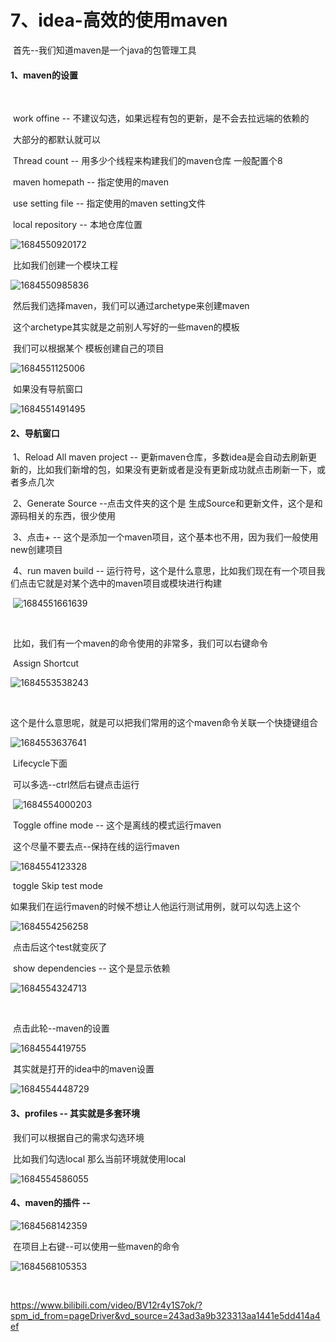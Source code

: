 # 7、idea-高效的使用maven



​		首先--我们知道maven是一个java的包管理工具



#### 1、maven的设置

​		

​	work offine -- 不建议勾选，如果远程有包的更新，是不会去拉远端的依赖的

​	大部分的都默认就可以

​	Thread count -- 用多少个线程来构建我们的maven仓库 一般配置个8

​	maven homepath -- 指定使用的maven

​	use setting file -- 指定使用的maven setting文件

​	local repository -- 本地仓库位置

![1684550920172](../../../.vuepress/public/images/1684550920172.png)





​	比如我们创建一个模块工程



![1684550985836](../../../.vuepress/public/images/1684550985836.png)





​	然后我们选择maven，我们可以通过archetype来创建maven

​		这个archetype其实就是之前别人写好的一些maven的模板

​		我们可以根据某个 模板创建自己的项目

![1684551125006](../../../.vuepress/public/images/1684551125006.png)





​		如果没有导航窗口

![1684551491495](../../../.vuepress/public/images/1684551491495.png)





#### 2、导航窗口

​	1、Reload All maven project -- 更新maven仓库，多数idea是会自动去刷新更新的，比如我们新增的包，如果没有更新或者是没有更新成功就点击刷新一下，或者多点几次

​	2、Generate Source --点击文件夹的这个是 生成Source和更新文件，这个是和源码相关的东西，很少使用

​	3、点击+ -- 这个是添加一个maven项目，这个基本也不用，因为我们一般使用new创建项目

​	4、run maven build -- 运行符号，这个是什么意思，比如我们现在有一个项目我们点击它就是对某个选中的maven项目或模块进行构建

​	![1684551661639](../../../.vuepress/public/images/1684551661639.png)



​	

​	比如，我们有一个maven的命令使用的非常多，我们可以右键命令

​		Assign Shortcut

![1684553538243](../../../.vuepress/public/images/1684553538243.png)

​	

​	这个是什么意思呢，就是可以把我们常用的这个maven命令关联一个快捷键组合

![1684553637641](../../../.vuepress/public/images/1684553637641.png)



​		Lifecycle下面

​				可以多选--ctrl然后右键点击运行

​	![1684554000203](../../../.vuepress/public/images/1684554000203.png)



​		Toggle offine mode -- 这个是离线的模式运行maven

​			这个尽量不要去点--保持在线的运行maven

![1684554123328](../../../.vuepress/public/images/1684554123328.png)



​	toggle Skip test mode

​		如果我们在运行maven的时候不想让人他运行测试用例，就可以勾选上这个

![1684554256258](../../../.vuepress/public/images/1684554256258.png)

​		点击后这个test就变灰了





​	show dependencies -- 这个是显示依赖

![1684554324713](../../../.vuepress/public/images/1684554324713.png)



​	

​	点击此轮--maven的设置

![1684554419755](../../../.vuepress/public/images/1684554419755.png)

​		其实就是打开的idea中的maven设置

![1684554448729](../../../.vuepress/public/images/1684554448729.png)







#### 	3、profiles -- 其实就是多套环境

​				我们可以根据自己的需求勾选环境

​					比如我们勾选local 那么当前环境就使用local

![1684554586055](../../../.vuepress/public/images/1684554586055.png)





#### 4、maven的插件 -- 			

![1684568142359](../../../.vuepress/public/images/1684568142359.png)



​	在项目上右键--可以使用一些maven的命令

![1684568105353](../../../.vuepress/public/images/1684568105353.png)



​	







https://www.bilibili.com/video/BV12r4y1S7ok/?spm_id_from=pageDriver&vd_source=243ad3a9b323313aa1441e5dd414a4ef





































